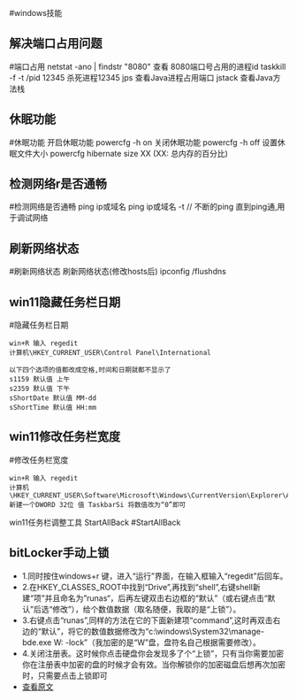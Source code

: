 #windows技能

## 解决端口占用问题
#端口占用
	netstat -ano | findstr "8080" 查看 8080端口号占用的进程id
	taskkill -f -t /pid 12345 杀死进程12345
	jps 查看Java进程占用端口
	jstack 查看Java方法栈

## 休眠功能
#休眠功能
	开启休眠功能 powercfg -h on
	关闭休眠功能 powercfg -h off
	设置休眠文件大小 powercfg hibernate size XX   (XX: 总内存的百分比)

## 检测网络r是否通畅
#检测网络是否通畅
	ping ip或域名
	ping ip或域名 -t    // 不断的ping 直到ping通,用于调试网络

## 刷新网络状态
#刷新网络状态
	刷新网络状态(修改hosts后)	ipconfig /flushdns 


## win11隐藏任务栏日期
#隐藏任务栏日期
```
win+R 输入 regedit
计算机\HKEY_CURRENT_USER\Control Panel\International

以下四个选项的值都改成空格,时间和日期就都不显示了
s1159 默认值 上午
s2359 默认值 下午
sShortDate 默认值 MM-dd
sShortTime 默认值 HH:mm

```

## win11修改任务栏宽度
#修改任务栏宽度
```
win+R 输入 regedit
计算机\HKEY_CURRENT_USER\Software\Microsoft\Windows\CurrentVersion\Explorer\Advanced
新建一个DWORD 32位 值 TaskbarSi 将数值改为“0”即可
```
win11任务栏调整工具
StartAllBack #StartAllBack 

## bitLocker手动上锁
- 1.同时按住windows+r 键，进入“运行”界面，在输入框输入“regedit”后回车。
- 2.在HKEY_CLASSES_ROOT中找到“Drive”,再找到“shell”,右键shell新建“项”并且命名为”runas“，后再左键双击右边框的“默认”（或右键点击“默认”后选“修改”），给个数值数据（取名随便，我取的是“上锁”）。
- 3.右键点击“runas”,同样的方法在它的下面新建项“command”,这时再双击右边的“默认”，将它的数值数据修改为“c:\windows\System32\manage-bde.exe W: -lock”（我加密的是“W”盘，盘符名自己根据需要修改）。
- 4.关闭注册表。这时候你点击硬盘你会发现多了个“上锁”，只有当你需要加密你在注册表中加密的盘的时候才会有效。当你解锁你的加密磁盘后想再次加密时，只需要点击上锁即可
- [查看原文](https://www.likecs.com/show-355258.html)
